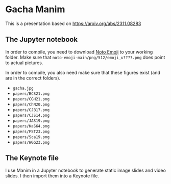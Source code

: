 # Gacha Manim

This is a presentation based on
<https://arxiv.org/abs/2311.08283>

## The Jupyter notebook

In order to compile, you need to download
[Noto Emoji](https://github.com/googlefonts/noto-emoji)
to your working folder.
Make sure that
`noto-emoji-main/png/512/emoji_u????.png`
does point to actual pictures.

In order to compile, you also need make sure that these figures exist
(and are in the correct folders).
* `gacha.jpg`
* `papers/BCS21.png`
* `papers/CGH21.png`
* `papers/ChN20.png`
* `papers/CJB17.png`
* `papers/CJS14.png`
* `papers/JAS19.png`
* `papers/KaS64.png`
* `papers/PST23.png`
* `papers/Sca19.png`
* `papers/WGG23.png`

## The Keynote file

I use Manim in a Jupyter notebook to generate
static image slides and video slides.
I then import them into a Keynote file.
